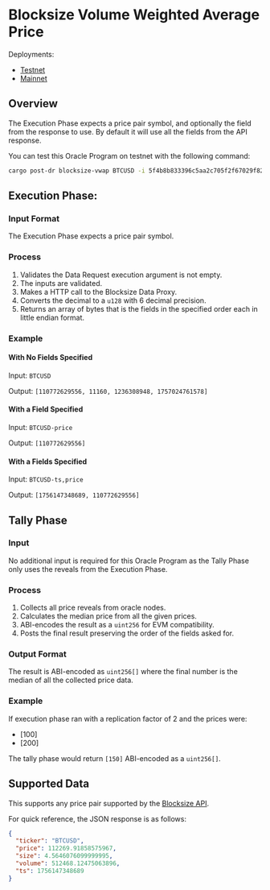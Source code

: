 # Blocksize Volume Weighted Average Price

Deployments:
- [Testnet](https://testnet.explorer.seda.xyz/oracle-programs/5f4b8b833396c5aa2c705f2f67029f820cad81fe786b68f59aa43577a3323526)
- [Mainnet](https://explorer.seda.xyz/oracle-programs/727f1dd64209ceb66db3dd80ac5ac7cd7c767b13ecbdfab91c4a8bd30743bed7)


## Overview

The Execution Phase expects a price pair symbol, and optionally the field from the response to use. By default it will use all the fields from the API response.

You can test this Oracle Program on testnet with the following command:

```sh
cargo post-dr blocksize-vwap BTCUSD -i 5f4b8b833396c5aa2c705f2f67029f820cad81fe786b68f59aa43577a3323526 --gas-price 4000
```

## Execution Phase:

### Input Format

The Execution Phase expects a price pair symbol.

### Process

1. Validates the Data Request execution argument is not empty.
1. The inputs are validated.
1. Makes a HTTP call to the Blocksize Data Proxy.
1. Converts the decimal to a `u128` with 6 decimal precision.
2. Returns an array of bytes that is the fields in the specified order each in little endian format.

### Example


#### With No Fields Specified

Input: `BTCUSD`

Output: `[110772629556, 11160, 1236308948, 1757024761578]`


#### With a Field Specified

Input: `BTCUSD-price`

Output: `[110772629556]`

#### With a Fields Specified

Input: `BTCUSD-ts,price`

Output: `[1756147348689, 110772629556]`

## Tally Phase

### Input

No additional input is required for this Oracle Program as the Tally Phase only uses the reveals from the Execution Phase.

### Process

1. Collects all price reveals from oracle nodes.
1. Calculates the median price from all the given prices.
1. ABI-encodes the result as a `uint256` for EVM compatibility.
1. Posts the final result preserving the order of the fields asked for.

### Output Format

The result is ABI-encoded as `uint256[]` where the final number is the median of all the collected price data.

### Example

If execution phase ran with a replication factor of 2 and the prices were:
- [100]
- [200]

The tally phase would return `[150]` ABI-encoded as a `uint256[]`.

## Supported Data

This supports any price pair supported by the [Blocksize API](https://realtime.blocksize.dev/docs#/VWAP).

For quick reference, the JSON response is as follows:

```JSON
{
  "ticker": "BTCUSD",
  "price": 112269.91858575967,
  "size": 4.5646076099999995,
  "volume": 512468.12475063896,
  "ts": 1756147348689
}
```